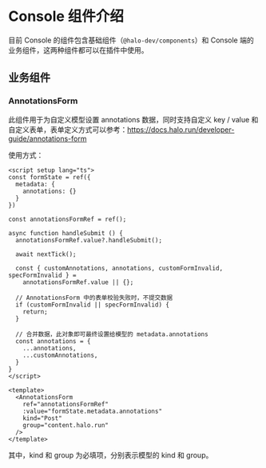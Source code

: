# Console 组件介绍

目前 Console 的组件包含基础组件（`@halo-dev/components`）和 Console 端的业务组件，这两种组件都可以在插件中使用。

## 业务组件

### AnnotationsForm

此组件用于为自定义模型设置 annotations 数据，同时支持自定义 key / value 和自定义表单，表单定义方式可以参考：<https://docs.halo.run/developer-guide/annotations-form>

使用方式：

```vue
<script setup lang="ts">
const formState = ref({
  metadata: {
    annotations: {}
  }
})

const annotationsFormRef = ref();

async function handleSubmit () {
  annotationsFormRef.value?.handleSubmit();

  await nextTick();

  const { customAnnotations, annotations, customFormInvalid, specFormInvalid } =
    annotationsFormRef.value || {};

  // AnnotationsForm 中的表单校验失败时，不提交数据
  if (customFormInvalid || specFormInvalid) {
    return;
  }

  // 合并数据，此对象即可最终设置给模型的 metadata.annotations
  const annotations = {
    ...annotations,
    ...customAnnotations,
  }
}
</script>

<template>
  <AnnotationsForm
    ref="annotationsFormRef"
    :value="formState.metadata.annotations"
    kind="Post"
    group="content.halo.run"
  />
</template>
```

其中，kind 和 group 为必填项，分别表示模型的 kind 和 group。
